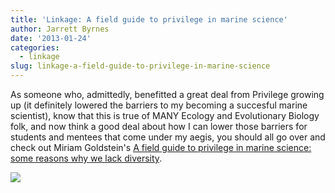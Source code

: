```yaml
---
title: 'Linkage: A field guide to privilege in marine science'
author: Jarrett Byrnes
date: '2013-01-24'
categories:
  - linkage
slug: linkage-a-field-guide-to-privilege-in-marine-science
---
```


As someone who, admittedly, benefitted a great deal from Privilege growing up (it definitely lowered the barriers to my becoming a succesful marine scientist), know that this is true of MANY Ecology and Evolutionary Biology folk, and now think a good deal about how I can lower those barriers for students and mentees that come under my aegis, you should all go over and check out Miriam Goldstein's [A field guide to privilege in marine science: some reasons why we lack diversity](http://deepseanews.com/2013/01/a-field-guide-to-privilege-in-marine-science-some-reasons-why-we-lack-diversity/).

[![](http://deepseanews.com/wp-content/uploads/2013/01/maiself.jpg)](http://deepseanews.com/2013/01/a-field-guide-to-privilege-in-marine-science-some-reasons-why-we-lack-diversity/)
